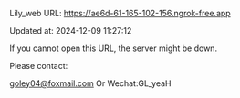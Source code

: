 Lily_web URL: https://ae6d-61-165-102-156.ngrok-free.app

Updated at: 2024-12-09 11:27:12

If you cannot open this URL, the server might be down.

Please contact: 

goley04@foxmail.com Or Wechat:GL_yeaH